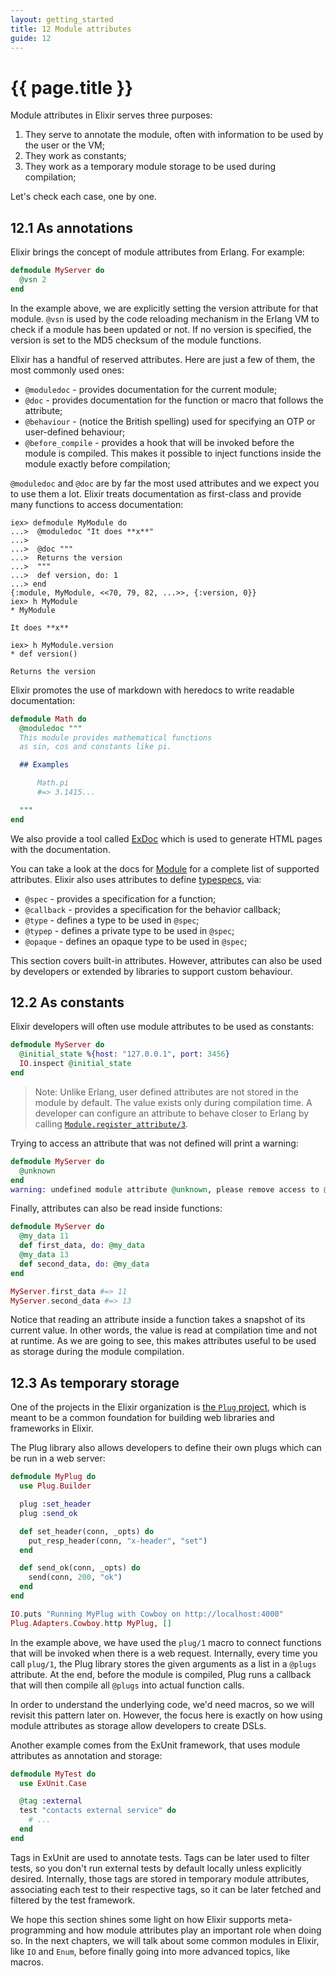 ```yaml
---
layout: getting_started
title: 12 Module attributes
guide: 12
---
```


# {{ page.title }}

Module attributes in Elixir serves three purposes:

1. They serve to annotate the module, often with information to be used by the user or the VM;
2. They work as constants;
3. They work as a temporary module storage to be used during compilation;

Let's check each case, one by one.

## 12.1 As annotations

Elixir brings the concept of module attributes from Erlang. For example:

```elixir
defmodule MyServer do
  @vsn 2
end
```

In the example above, we are explicitly setting the version attribute for that module. `@vsn` is used by the code reloading mechanism in the Erlang VM to check if a module has been updated or not. If no version is specified, the version is set to the MD5 checksum of the module functions.

Elixir has a handful of reserved attributes. Here are just a few of them, the most commonly used ones:

* `@moduledoc` - provides documentation for the current module;
* `@doc` - provides documentation for the function or macro that follows the attribute;
* `@behaviour` - (notice the British spelling) used for specifying an OTP or user-defined behaviour;
* `@before_compile` - provides a hook that will be invoked before the module is compiled. This makes it possible to inject functions inside the module exactly before compilation;

`@moduledoc` and `@doc` are by far the most used attributes and we expect you to use them a lot. Elixir treats documentation as first-class and provide many functions to access documentation:

```iex
iex> defmodule MyModule do
...>  @moduledoc "It does **x**"
...>
...>  @doc """
...>  Returns the version
...>  """
...>  def version, do: 1
...> end
{:module, MyModule, <<70, 79, 82, ...>>, {:version, 0}}
iex> h MyModule
* MyModule

It does **x**

iex> h MyModule.version
* def version()

Returns the version

```

Elixir promotes the use of markdown with heredocs to write readable documentation:

```elixir
defmodule Math do
  @moduledoc """
  This module provides mathematical functions
  as sin, cos and constants like pi.

  ## Examples

      Math.pi
      #=> 3.1415...

  """
end
```

We also provide a tool called [ExDoc](https://github.com/elixir-lang/ex_doc) which is used to generate HTML pages with the documentation.

You can take a look at the docs for [Module](/docs/stable/Module.html) for a complete list of supported attributes. Elixir also uses attributes to define [typespecs](/docs/stable/Kernel.Typespec.html), via:

* `@spec` - provides a specification for a function;
* `@callback` - provides a specification for the behavior callback;
* `@type` - defines a type to be used in `@spec`;
* `@typep` - defines a private type to be used in `@spec`;
* `@opaque` - defines an opaque type to be used in `@spec`;

This section covers built-in attributes. However, attributes can also be used by developers or extended by libraries to support custom behaviour.

## 12.2 As constants

Elixir developers will often use module attributes to be used as constants:

```elixir
defmodule MyServer do
  @initial_state %{host: "127.0.0.1", port: 3456}
  IO.inspect @initial_state
end
```

> Note: Unlike Erlang, user defined attributes are not stored in the module by default. The value exists only during compilation time. A developer can configure an attribute to behave closer to Erlang by calling [`Module.register_attribute/3`](/docs/stable/Module.html#register_attribute/3).

Trying to access an attribute that was not defined will print a warning:

```elixir
defmodule MyServer do
  @unknown
end
warning: undefined module attribute @unknown, please remove access to @unknown or explicitly set it to nil before access
```

Finally, attributes can also be read inside functions:

```elixir
defmodule MyServer do
  @my_data 11
  def first_data, do: @my_data
  @my_data 13
  def second_data, do: @my_data
end

MyServer.first_data #=> 11
MyServer.second_data #=> 13
```

Notice that reading an attribute inside a function takes a snapshot of its current value. In other words, the value is read at compilation time and not at runtime. As we are going to see, this makes attributes useful to be used as storage during the module compilation.

## 12.3 As temporary storage

One of the projects in the Elixir organization is [the `Plug` project](https://github.com/elixir-lang/plug), which is meant to be a common foundation for building web libraries and frameworks in Elixir.

The Plug library also allows developers to define their own plugs which can be run in a web server:

```elixir
defmodule MyPlug do
  use Plug.Builder

  plug :set_header
  plug :send_ok

  def set_header(conn, _opts) do
    put_resp_header(conn, "x-header", "set")
  end

  def send_ok(conn, _opts) do
    send(conn, 200, "ok")
  end
end

IO.puts "Running MyPlug with Cowboy on http://localhost:4000"
Plug.Adapters.Cowboy.http MyPlug, []
```

In the example above, we have used the `plug/1` macro to connect functions that will be invoked when there is a web request. Internally, every time you call `plug/1`, the Plug library stores the given arguments as a list in a `@plugs` attribute. At the end, before the module is compiled, Plug runs a callback that will then compile all `@plugs` into actual function calls.

In order to understand the underlying code, we'd need macros, so we will revisit this pattern later on. However, the focus here is exactly on how using module attributes as storage allow developers to create DSLs.

Another example comes from the ExUnit framework, that uses module attributes as annotation and storage:

```elixir
defmodule MyTest do
  use ExUnit.Case

  @tag :external
  test "contacts external service" do
    # ...
  end
end
```

Tags in ExUnit are used to annotate tests. Tags can be later used to filter tests, so you don't run external tests by default locally unless explicitly desired. Internally, those tags are stored in temporary module attributes, associating each test to their respective tags, so it can be later fetched and filtered by the test framework.

We hope this section shines some light on how Elixir supports meta-programming and how module attributes play an important role when doing so. In the next chapters, we will talk about some common modules in Elixir, like `IO` and `Enum`, before finally going into more advanced topics, like macros.
